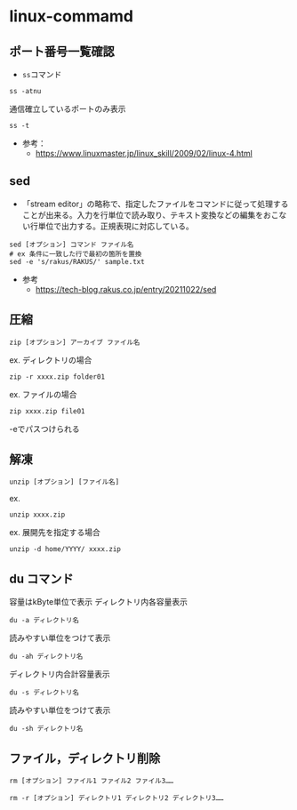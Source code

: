 # linux-commamd

## ポート番号一覧確認
* `ss`コマンド
```shell
ss -atnu
```
通信確立しているポートのみ表示
```shell
ss -t
```

* 参考：
    * https://www.linuxmaster.jp/linux_skill/2009/02/linux-4.html

## sed
* 「stream editor」の略称で、指定したファイルをコマンドに従って処理することが出来る。入力を行単位で読み取り、テキスト変換などの編集をおこない行単位で出力する。正規表現に対応している。
```shell
sed [オプション] コマンド ファイル名
# ex 条件に一致した行で最初の箇所を置換
sed -e 's/rakus/RAKUS/' sample.txt
```
* 参考
    * https://tech-blog.rakus.co.jp/entry/20211022/sed

## 圧縮
```
zip [オプション] アーカイブ ファイル名
```
ex. ディレクトリの場合
```
zip -r xxxx.zip folder01
```
ex. ファイルの場合
```
zip xxxx.zip file01
```
-eでパスつけられる

## 解凍
```
unzip [オプション] [ファイル名]
```
ex.
```
unzip xxxx.zip
```
ex. 展開先を指定する場合
```
unzip -d home/YYYY/ xxxx.zip
```

## du コマンド
容量はkByte単位で表示
ディレクトリ内各容量表示
```
du -a ディレクトリ名
```
読みやすい単位をつけて表示
```
du -ah ディレクトリ名
```
ディレクトリ内合計容量表示
```
du -s ディレクトリ名
```
読みやすい単位をつけて表示
```
du -sh ディレクトリ名
```
## ファイル，ディレクトリ削除
```
rm [オプション] ファイル1 ファイル2 ファイル3……
```
```
rm -r [オプション] ディレクトリ1 ディレクトリ2 ディレクトリ3……
```
